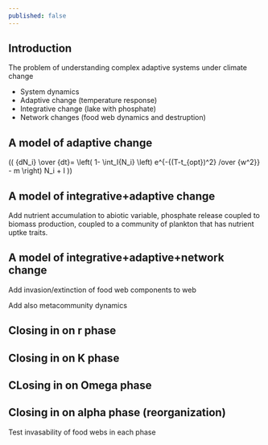 ```yaml
---
published: false
---
```


## Introduction

The problem of understanding complex adaptive systems under climate change

* System dynamics
* Adaptive change (temperature response)
* Integrative change (lake with phosphate)
* Network changes (food web dynamics and destruption)

## A model of adaptive change

\((
{dN_i} \over {dt}= \left( 1- \int_I{N_i} \left) e^{-{(T-t_{opt})^2} /over {w^2}} - m \right) N_i + I
\))

## A model of integrative+adaptive change

Add nutrient accumulation to abiotic variable, phosphate release coupled to biomass production, coupled to a community of plankton that has nutrient uptke traits.

## A model of integrative+adaptive+network change

Add invasion/extinction of food web components to web

Add also metacommunity dynamics

## Closing in on r phase

## Closing in on K phase

## CLosing in on Omega phase

## Closing in on alpha phase (reorganization)

Test invasability of food webs in each phase
